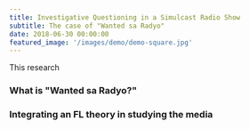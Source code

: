 ```yaml
---
title: Investigative Questioning in a Simulcast Radio Show
subtitle: The case of "Wanted sa Radyo"
date: 2018-06-30 00:00:00
featured_image: '/images/demo/demo-square.jpg'
---
```


This research 

### What is "Wanted sa Radyo?" 



### Integrating an FL theory in studying the media




